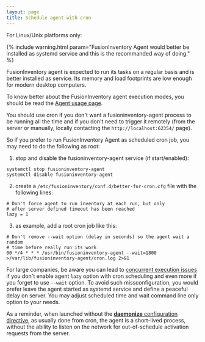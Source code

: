 ```yaml
---
layout: page
title: Schedule agent with cron
---
```


For Linux/Unix platforms only:

{% include warning.html param="FusionInventory Agent would better be installed as systemd service and this is the recommanded way of doing." %}

FusionInventory agent is expected to run its tasks on a regular basis and is better
installed as service. Its memory and load footprints are low enough for modern desktop computers.

To know better about the FusionInventory agent execution modes, you should be read the [Agent usage page](usage.html).

You should use cron if you don't want a fusioninventory-agent process to be running
all the time and if you don't need to trigger it remotely (from the server
or manually, locally contacting the `http://localhost:62354/` page).

So if you prefer to run FusionInventory Agent as scheduled cron job, you may need
to do the following as root:
1. stop and disable the fusioninventory-agent service (if start/enabled):
```
systemctl stop fusioninventory-agent
systemctl disable fusioninventory-agent
```

2. create a `/etc/fusioninventory/conf.d/better-for-cron.cfg` file with the following
   lines:
```
# Don't force agent to run inventory at each run, but only
# after server defined timeout has been reached
lazy = 1
```

3. as example, add a root cron job like this:
```
# Don't remove --wait option (delay in seconds) so the agent wait a random
# time before really run its work
00 */4 * * * /usr/bin/fusioninventory-agent --wait=1800 >/var/lib/fusioninventory-agent/cron.log 2>&1
```

For large companies, be aware you can lead to [concurrent execution issues](usage.html#concurrent-execution)
if you don't enable agent `lazy` option with cron scheduling and even more if you forget to
use `--wait` option. To avoid such missconfiguration,
you would prefer leave the agent started as systemd service and define a peaceful delay
on server. You may adjust scheduled time and wait command line only option to your needs.

As a reminder, when launched without the [**daemonize** configuration directive](man/agent.cfg),
as usually done from cron, the agent is a short-lived process, without
the ability to listen on the network for out-of-schedule activation requests from the server.
